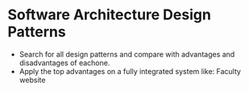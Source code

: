 # Software Architecture Design Patterns

- Search for all design patterns and compare with advantages and disadvantages of eachone.
- Apply the top advantages on a fully integrated system like: Faculty website
